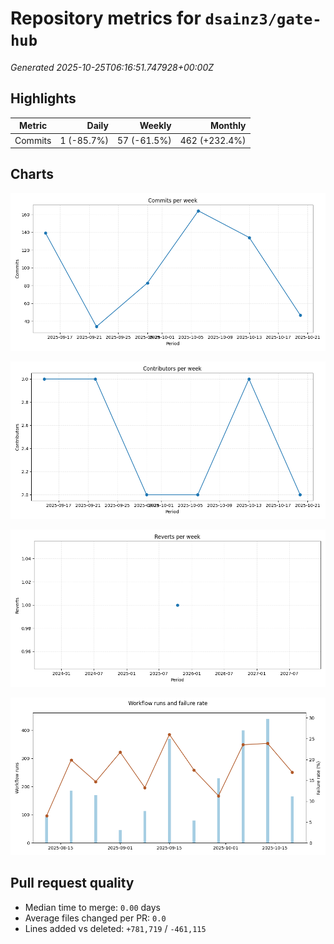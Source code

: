 # Repository metrics for `dsainz3/gate-hub`

_Generated 2025-10-25T06:16:51.747928+00:00Z_

## Highlights

| Metric | Daily | Weekly | Monthly |
| --- | ---: | ---: | ---: |
| Commits | 1 (-85.7%) | 57 (-61.5%) | 462 (+232.4%) |

## Charts

![Commits per week](./commits_per_week.png)

![Contributors per week](./contributors_per_week.png)

![Reverts per week](./reverts_per_week.png)

![CI health](./ci_failure_rate.png)

## Pull request quality

* Median time to merge: `0.00` days
* Average files changed per PR: `0.0`
* Lines added vs deleted: `+781,719` / `-461,115`